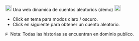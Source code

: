 <img src="https://github.com/user-attachments/assets/ef3860dc-5270-41e3-9980-cd90bd20d882" alt="Emoji" width="20" height="20">
Una web dinamica de cuentos aleatorios (demo)
<img src="https://github.com/user-attachments/assets/ef3860dc-5270-41e3-9980-cd90bd20d882" alt="Emoji" width="20" height="20">

-  Click en tema para modos claro / oscuro.
-  Click en siguiente para obtener un cuento aleatorio. 

<img src="https://github.com/user-attachments/assets/89f10010-e7b8-46ed-8153-fecafeaed26e" alt="Emoji" width="12" height="12"> 
Nota: Todas las historias se encuentran en dominio publico.
